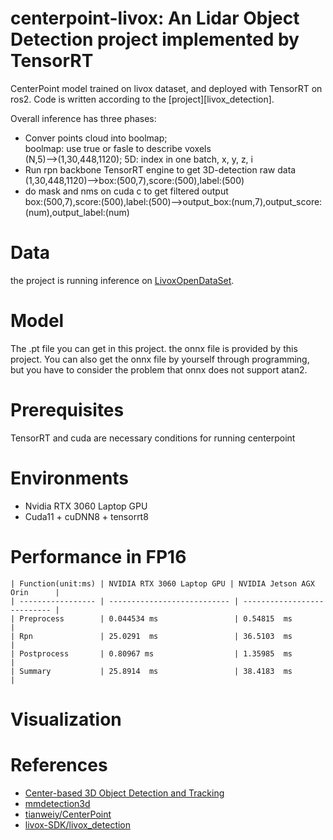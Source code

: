 # centerpoint-livox: An Lidar Object Detection project implemented by TensorRT
CenterPoint model trained on livox dataset, and deployed with TensorRT on ros2. Code is written according to the [project][livox_detection].

Overall inference has three phases:
* Conver points cloud into boolmap;  
  boolmap: use true or fasle to describe voxels  
  (N,5)-->(1,30,448,1120);  5D: index in one batch, x, y, z, i  
* Run rpn backbone TensorRT engine to get 3D-detection raw data  
  (1,30,448,1120)-->box:(500,7),score:(500),label:(500)  
* do mask and nms on cuda c to get filtered output  
  box:(500,7),score:(500),label:(500)-->output_box:(num,7),output_score:(num),output_label:(num)  
  
# Data
the project is running inference on [LivoxOpenDataSet](https://www.livoxtech.com/cn/dataset).

# Model
The .pt file you can get in this project. the onnx file is provided by this project.
You can also get the onnx file by yourself through programming, but you have to consider the problem that onnx does not support atan2.

# Prerequisites
TensorRT and cuda are necessary conditions for running centerpoint

# Environments
* Nvidia RTX 3060 Laptop GPU  
* Cuda11 + cuDNN8 + tensorrt8

# Performance in FP16
```
| Function(unit:ms) | NVIDIA RTX 3060 Laptop GPU | NVIDIA Jetson AGX Orin      |
| ----------------- | --------------------------- | --------------------------- |
| Preprocess        | 0.044534 ms                 | 0.54815  ms                 |
| Rpn               | 25.0291  ms                 | 36.5103  ms                 |
| Postprocess       | 0.80967 ms                  | 1.35985  ms                 |
| Summary           | 25.8914  ms                 | 38.4183  ms                 |
```
# Visualization


# References
- [Center-based 3D Object Detection and Tracking](https://arxiv.org/abs/2006.11275)
- [mmdetection3d](https://github.com/Tartisan/mmdetection3d)
- [tianweiy/CenterPoint](https://github.com/tianweiy/CenterPoint)
- [livox-SDK/livox_detection](https://github.com/Livox-SDK/livox_detection.git)

